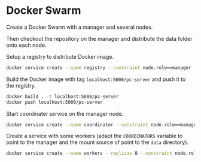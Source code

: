 # Docker Swarm

Create a Docker Swarm with a manager and several nodes.

Then checkout the repository on the manager and distribute the data folder onto each node.

Setup a registry to distribute Docker image.

```bash
docker service create --name registry --constraint node.role==manager --publish published=5000,target=5000 registry:2
```

Build the Docker image with tag `localhost:5000/pc-server` and push it to the registry.

```bash
docker build . -t localhost:5000/pc-server
docker push localhost:5000/pc-server
```

Start coordinater service on the manager node.

```bash
docker service create --name coordinator --constraint node.role==manager --env PORT=3000 --mount type=tmpfs,destination=/dev/shm,tmpfs-size=34359738368 --network host localhost:5000/pc-server
```

Create a service with some workers (adapt the `COORDINATORS` variable to point to the manager and the mount source of point to the `data` directory).

```bash
docker service create --name workers --replicas 8 --constraint node.role!=manager --mount type=bind,source=/home/setup/pce/data,destination=/app/data --env COORDINATORS=http://10.157.144.36:3000/workers --mount type=tmpfs,destination=/dev/shm,tmpfs-size=34359738368 --network host localhost:5000/pc-server
```
